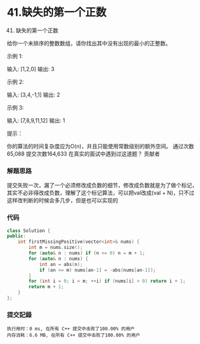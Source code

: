# 41.缺失的第一个正数

41. 缺失的第一个正数

给你一个未排序的整数数组，请你找出其中没有出现的最小的正整数。



示例 1:

输入: [1,2,0]
输出: 3

示例 2:

输入: [3,4,-1,1]
输出: 2

示例 3:

输入: [7,8,9,11,12]
输出: 1



提示：

你的算法的时间复杂度应为O(n)，并且只能使用常数级别的额外空间。
通过次数65,088
提交次数164,633
在真实的面试中遇到过这道题？
贡献者

### 解题思路
提交失败一次，漏了一个必须修改成负数的细节，修改成负数就是为了做个标记，其实不必非得改成负数，理解了这个标记算法，可以把val改成(val + N)，只不过这样改判断的时候会多几步，但是也可以实现的

### 代码

```cpp
class Solution {
public:
    int firstMissingPositive(vector<int>& nums) {
        int m = nums.size();
        for (auto& n : nums) if (n <= 0) n = m + 1;
        for (auto& n : nums) {
            int an = abs(n);
            if (an <= m) nums[an-1] = -abs(nums[an-1]);
        }
        for (int i = 0; i < m; ++i) if (nums[i] > 0) return i + 1;
        return m + 1;
    }
};
```

### 提交記錄

```
执行用时：0 ms, 在所有 C++ 提交中击败了100.00% 的用户
内存消耗：6.6 MB, 在所有 C++ 提交中击败了100.00% 的用户
```